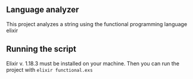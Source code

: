 ## Language analyzer

This project analyzes a string using the functional programming language elixir

## Running the script

Elixir v. 1.18.3 must be installed on your machine.
Then you can run the project with `elixir functional.exs`
